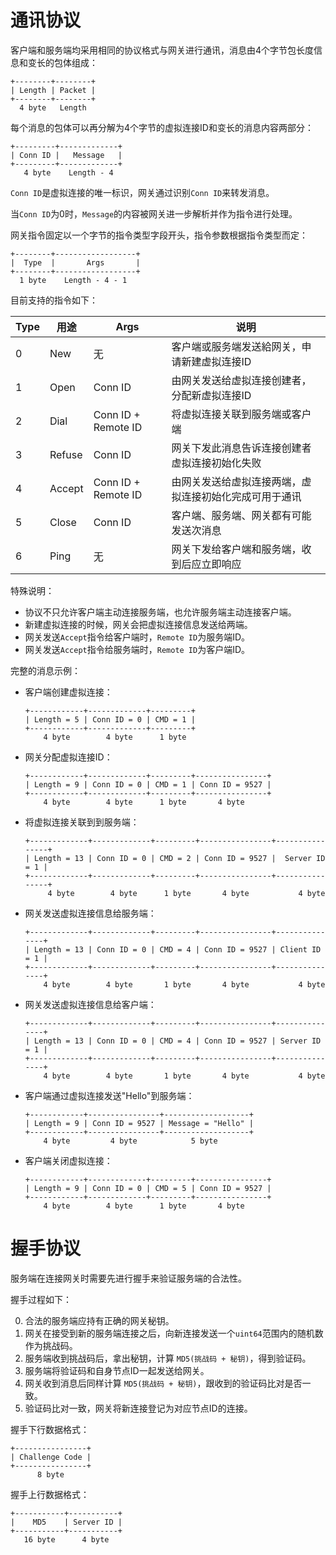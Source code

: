 通讯协议
=======

客户端和服务端均采用相同的协议格式与网关进行通讯，消息由4个字节包长度信息和变长的包体组成：

```
+--------+--------+
| Length | Packet |
+--------+--------+
  4 byte   Length
```

每个消息的包体可以再分解为4个字节的虚拟连接ID和变长的消息内容两部分：

```
+---------+-------------+
| Conn ID |   Message   |
+---------+-------------+
   4 byte    Length - 4
```

`Conn ID`是虚拟连接的唯一标识，网关通过识别`Conn ID`来转发消息。

当`Conn ID`为0时，`Message`的内容被网关进一步解析并作为指令进行处理。

网关指令固定以一个字节的指令类型字段开头，指令参数根据指令类型而定：

```
+--------+------------------+
|  Type  |       Args       |
+--------+------------------+
  1 byte    Length - 4 - 1
```

目前支持的指令如下：

| **Type** | **用途** | **Args** | **说明** |
| ---- | ---- | ---- | ---- |
| 0 | New | 无 | 客户端或服务端发送給网关，申请新建虚拟连接ID |
| 1 | Open | Conn ID | 由网关发送给虚拟连接创建者，分配新虚拟连接ID |
| 2 | Dial | Conn ID + Remote ID | 将虚拟连接关联到服务端或客户端 |
| 3 | Refuse | Conn ID | 网关下发此消息告诉连接创建者虚拟连接初始化失败 |
| 4 | Accept | Conn ID + Remote ID | 由网关发送给虚拟连接两端，虚拟连接初始化完成可用于通讯 |
| 5 | Close | Conn ID | 客户端、服务端、网关都有可能发送次消息 |
| 6 | Ping | 无 | 网关下发给客户端和服务端，收到后应立即响应 |

特殊说明：

+ 协议不只允许客户端主动连接服务端，也允许服务端主动连接客户端。
+ 新建虚拟连接的时候，网关会把虚拟连接信息发送给两端。
+ 网关发送`Accept`指令给客户端时，`Remote ID`为服务端ID。
+ 网关发送`Accept`指令给服务端时，`Remote ID`为客户端ID。

完整的消息示例：

+ 客户端创建虚拟连接：

	```
	+------------+-------------+---------+
	| Length = 5 | Conn ID = 0 | CMD = 1 |
	+------------+-------------+---------+
        4 byte        4 byte      1 byte
	```

+ 网关分配虚拟连接ID：

	```
	+------------+-------------+---------+----------------+
	| Length = 9 | Conn ID = 0 | CMD = 1 | Conn ID = 9527 |
	+------------+-------------+---------+----------------+
        4 byte        4 byte      1 byte       4 byte
	```

+ 将虚拟连接关联到到服务端：

	```
	+-------------+-------------+---------+----------------+----------------+
	| Length = 13 | Conn ID = 0 | CMD = 2 | Conn ID = 9527 |  Server ID = 1 |
	+-------------+-------------+---------+----------------+----------------+
         4 byte        4 byte      1 byte       4 byte           4 byte
	```

+ 网关发送虚拟连接信息给服务端：

	```
	+-------------+-------------+---------+----------------+---------------+
	| Length = 13 | Conn ID = 0 | CMD = 4 | Conn ID = 9527 | Client ID = 1 |
	+-------------+-------------+---------+----------------+---------------+
	    4 byte        4 byte       1 byte       4 byte           4 byte
	```

+ 网关发送虚拟连接信息给客户端：

	```
	+-------------+-------------+---------+----------------+---------------+
	| Length = 13 | Conn ID = 0 | CMD = 4 | Conn ID = 9527 | Server ID = 1 |
	+-------------+-------------+---------+----------------+---------------+
	    4 byte        4 byte       1 byte       4 byte           4 byte
	```

+ 客户端通过虚拟连接发送"Hello"到服务端：

	```
	+------------+----------------+-------------------+
	| Length = 9 | Conn ID = 9527 | Message = "Hello" |
	+------------+----------------+-------------------+
        4 byte         4 byte            5 byte
	```

+ 客户端关闭虚拟连接：

	```
	+------------+-------------+---------+----------------+
	| Length = 9 | Conn ID = 0 | CMD = 5 | Conn ID = 9527 |
	+------------+-------------+---------+----------------+
        4 byte        4 byte      1 byte       4 byte
	```

握手协议
=======

服务端在连接网关时需要先进行握手来验证服务端的合法性。

握手过程如下：

0. 合法的服务端应持有正确的网关秘钥。
1. 网关在接受到新的服务端连接之后，向新连接发送一个`uint64`范围内的随机数作为挑战码。
2. 服务端收到挑战码后，拿出秘钥，计算 `MD5(挑战码 + 秘钥)`，得到验证码。
3. 服务端将验证码和自身节点ID一起发送给网关。
4. 网关收到消息后同样计算 `MD5(挑战码 + 秘钥)`，跟收到的验证码比对是否一致。
5. 验证码比对一致，网关将新连接登记为对应节点ID的连接。

握手下行数据格式：

```
+----------------+
| Challenge Code |
+----------------+
      8 byte
```

握手上行数据格式：

```
+-----------+-----------+
|    MD5    | Server ID |
+-----------+-----------+
   16 byte      4 byte
```
